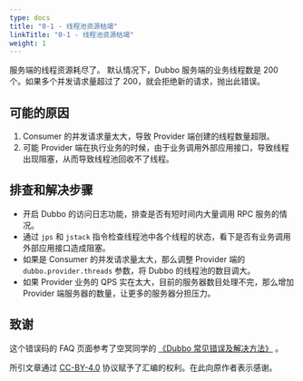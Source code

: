 ```yaml
---
type: docs
title: "0-1 - 线程池资源枯竭"
linkTitle: "0-1 - 线程池资源枯竭"
weight: 1
---
```

服务端的线程资源耗尽了。
默认情况下，Dubbo 服务端的业务线程数是 200 个。如果多个并发请求量超过了 200，就会拒绝新的请求，抛出此错误。

## 可能的原因
1. Consumer 的并发请求量太大，导致 Provider 端创建的线程数量超限。
2. 可能 Provider 端在执行业务的时候，由于业务调用外部应用接口，导致线程出现阻塞，从而导致线程池回收不了线程。

## 排查和解决步骤
* 开启 Dubbo 的访问日志功能，排查是否有短时间内大量调用 RPC 服务的情况。
* 通过 `jps` 和 `jstack` 指令检查线程池中各个线程的状态，看下是否有业务调用外部应用接口造成阻塞。
* 如果是 Consumer 的并发请求量太大，那么调整 Provider 端的 `dubbo.provider.threads` 参数，将 Dubbo 的线程池的数目调大。
* 如果 Provider 业务的 QPS 实在太大，目前的服务器数目处理不完，那么增加 Provider 端服务器的数量，让更多的服务器分担压力。

## 致谢
这个错误码的 FAQ 页面参考了空冥同学的 [《Dubbo 常见错误及解决方法》](https://github.com/StabilityMan/StabilityGuide/blob/master/docs/diagnosis/plugin/rpc/%E7%B3%BB%E7%BB%9F%E7%A8%B3%E5%AE%9A%E6%80%A7%E2%80%94%E2%80%94Dubbo%E5%B8%B8%E8%A7%81%E9%94%99%E8%AF%AF%E5%8F%8A%E8%A7%A3%E5%86%B3%E6%96%B9%E6%B3%95.md) 。

所引文章通过 [CC-BY-4.0](http://creativecommons.org/licenses/by/4.0/) 协议赋予了汇编的权利。在此向原作者表示感谢。

<p style="margin-top: 3rem;"> </p>